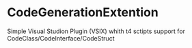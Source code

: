 # CodeGenerationExtention
Simple Visual Studion Plugin (VSIX) whith t4 sctipts support for CodeClass/CodeInterface/CodeStruct
